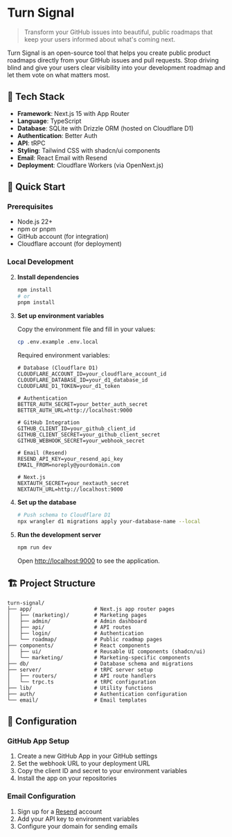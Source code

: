 # Turn Signal

> Transform your GitHub issues into beautiful, public roadmaps that keep your users informed about what's coming next.

Turn Signal is an open-source tool that helps you create public product roadmaps directly from your GitHub issues and pull requests. Stop driving blind and give your users clear visibility into your development roadmap and let them vote on what matters most.

## 🚀 Tech Stack

- **Framework**: Next.js 15 with App Router
- **Language**: TypeScript
- **Database**: SQLite with Drizzle ORM (hosted on Cloudflare D1)
- **Authentication**: Better Auth
- **API**: tRPC
- **Styling**: Tailwind CSS with shadcn/ui components
- **Email**: React Email with Resend
- **Deployment**: Cloudflare Workers (via OpenNext.js)

## 🏁 Quick Start

### Prerequisites

- Node.js 22+
- npm or pnpm
- GitHub account (for integration)
- Cloudflare account (for deployment)

### Local Development

2. **Install dependencies**

   ```bash
   npm install
   # or
   pnpm install
   ```

3. **Set up environment variables**

   Copy the environment file and fill in your values:

   ```bash
   cp .env.example .env.local
   ```

   Required environment variables:

   ```env
   # Database (Cloudflare D1)
   CLOUDFLARE_ACCOUNT_ID=your_cloudflare_account_id
   CLOUDFLARE_DATABASE_ID=your_d1_database_id
   CLOUDFLARE_D1_TOKEN=your_d1_token

   # Authentication
   BETTER_AUTH_SECRET=your_better_auth_secret
   BETTER_AUTH_URL=http://localhost:9000

   # GitHub Integration
   GITHUB_CLIENT_ID=your_github_client_id
   GITHUB_CLIENT_SECRET=your_github_client_secret
   GITHUB_WEBHOOK_SECRET=your_webhook_secret

   # Email (Resend)
   RESEND_API_KEY=your_resend_api_key
   EMAIL_FROM=noreply@yourdomain.com

   # Next.js
   NEXTAUTH_SECRET=your_nextauth_secret
   NEXTAUTH_URL=http://localhost:9000
   ```

4. **Set up the database**

   ```bash
   # Push schema to Cloudflare D1
   npx wrangler d1 migrations apply your-database-name --local
   ```

5. **Run the development server**

   ```bash
   npm run dev
   ```

   Open [http://localhost:9000](http://localhost:9000) to see the application.

## 🏗️ Project Structure

```
turn-signal/
├── app/                    # Next.js app router pages
│   ├── (marketing)/        # Marketing pages
│   ├── admin/              # Admin dashboard
│   ├── api/                # API routes
│   ├── login/              # Authentication
│   └── roadmap/            # Public roadmap pages
├── components/             # React components
│   ├── ui/                 # Reusable UI components (shadcn/ui)
│   └── marketing/          # Marketing-specific components
├── db/                     # Database schema and migrations
├── server/                 # tRPC server setup
│   ├── routers/            # API route handlers
│   └── trpc.ts             # tRPC configuration
├── lib/                    # Utility functions
├── auth/                   # Authentication configuration
└── email/                  # Email templates
```

## 🔧 Configuration

### GitHub App Setup

1. Create a new GitHub App in your GitHub settings
2. Set the webhook URL to your deployment URL
3. Copy the client ID and secret to your environment variables
4. Install the app on your repositories

### Email Configuration

1. Sign up for a [Resend](https://resend.com) account
2. Add your API key to environment variables
3. Configure your domain for sending emails
